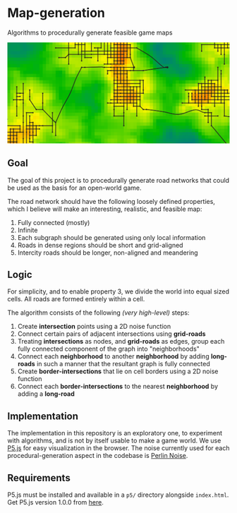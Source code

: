 # Map-generation
Algorithms to procedurally generate feasible game maps

![example map](images/example_screenshot_0.png?raw=true "Example procedurally generated map")

## Goal
The goal of this project is to procedurally generate road networks that could be used as the basis for an open-world game.

The road network should have the following loosely defined properties, which I believe will make an interesting, realistic, and feasible map:
1. Fully connected (mostly)
2. Infinite
3. Each subgraph should be generated using only local information
4. Roads in dense regions should be short and grid-aligned
5. Intercity roads should be longer, non-aligned and meandering

## Logic
For simplicity, and to enable property 3, we divide the world into equal sized cells. All roads are formed entirely within a cell. 

The algorithm consists of the following *(very high-level)* steps:
1. Create __intersection__ points using a 2D noise function
2. Connect certain pairs of adjacent intersections using __grid-roads__
3. Treating __intersections__ as nodes, and __grid-roads__ as edges, group each fully connected component of the graph into "neighborhoods"
4. Connect each __neighborhood__ to another __neighborhood__ by adding __long-roads__ in such a manner that the resultant graph is fully connected
5. Create __border-intersections__ that lie on cell borders using a 2D noise function
6. Connect each __border-intersections__ to the nearest __neighborhood__ by adding a __long-road__


## Implementation
The implementation in this repository is an exploratory one, to experiment with algorithms, and is not by itself usable to make a game world. We use [P5.js](https://p5js.org/) for easy visualization in the browser.
The noise currently used for each procedural-generation aspect in the codebase is [Perlin Noise](https://en.wikipedia.org/wiki/Perlin_noise).

## Requirements
P5.js must be installed and available in a `p5/` directory alongside `index.html`.
Get P5.js version 1.0.0 from [here](https://p5js.org/download/).
